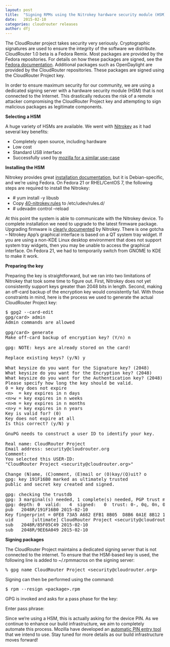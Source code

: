 ```yaml
---
layout: post
title:  "Signing RPMs using the Nitrokey hardware security module (HSM)"
date:   2015-02-10
categories: cloudrouter releases
author: dfj
---
```


The CloudRouter project takes security very seriously. Cryptographic signatures are used to ensure the integrity of the software we distribute. CloudRouter 1.0 beta is a Fedora Remix. Most packages are provided by the Fedora repositories. For details on how these packages are signed, see the <a href="http://fedoraproject.org/wiki/Release_package_signing">Fedora documentation</a>. Additional packages such as OpenDaylight are provided by the CloudRouter repositories. These packages are signed using the CloudRouter Project key.

<span dir="ltr">In order to ensure maximum security for our community, we are using a dedicated signing server with a hardware security module (HSM) that is not connected to the Internet.  This drastically reduces the risk of a remote attacker compromising the CloudRouter Project key and attempting to sign malicious packages as legitimate components.</span>

**Selecting a HSM**

A huge variety of HSMs are available. We went with <a href="https://www.nitrokey.com/">Nitrokey</a> as it had several key benefits:

<ul>
<li>Completely open source, including hardware</li>
<li>Low cost</li>
<li>Standard USB interface</li>
<li>Successfully used by <a href="https://blog.mozilla.org/security/2013/02/13/using-cryptostick-as-an-hsm/">mozilla for a similar use-case</a></li>
</ul>

**Installing the HSM**

Nitrokey provides great <a href="https://www.nitrokey.com/documentation/installation">installation documentation</a>, but it is Debian-specific, and we&#8217;re using Fedora. On Fedora 21 or RHEL/CentOS 7, the following steps are required to install the Nitrokey:

<ul>
<li># yum install -y libusb</li>
<li>Copy <a href="https://www.nitrokey.com/sites/default/files/40-nitrokey.rules">40-nitrokey.rules</a> to /etc/udev/rules.d/</li>
<li># udevadm control &#8211;reload</li>
</ul>
At this point the system is able to communicate with the Nitrokey device. To complete installation we need to upgrade to the latest firmware package. Upgrading firmware is <a href="https://www.nitrokey.com/en/doc/firmware-update-storage">clearly documented</a> by Nitrokey. There is one gotcha &#8211;  Nitrokey App&#8217;s graphical interface is based on a QT system tray widget. If you are using a non-KDE Linux desktop environment that does not support system tray widgets, then you may be unable to access the graphical interface. On Fedora 21, we had to temporarily switch from GNOME to KDE to make it work.

**Preparing the key**

Preparing the key is straightforward, but we ran into two limitations of Nitrokey that took some time to figure out. First, Nitrokey does not yet consistently support keys greater than 2048 bits in length. Second, making an off-card backup of the encryption key would consistently fail. With those constraints in mind, here is the process we used to generate the actual CloudRouter Project key:

<pre>$ gpg2 --card-edit
gpg/card&gt; admin
Admin commands are allowed

gpg/card&gt; generate
Make off-card backup of encryption key? (Y/n) n

gpg: NOTE: keys are already stored on the card!

Replace existing keys? (y/N) y

What keysize do you want for the Signature key? (2048)
What keysize do you want for the Encryption key? (2048)
What keysize do you want for the Authentication key? (2048)
Please specify how long the key should be valid.
0 = key does not expire
&lt;n&gt;  = key expires in n days
&lt;n&gt;w = key expires in n weeks
&lt;n&gt;m = key expires in n months
&lt;n&gt;y = key expires in n years
Key is valid for? (0)
Key does not expire at all
Is this correct? (y/N) y

GnuPG needs to construct a user ID to identify your key.

Real name: CloudRouter Project
Email address: security@cloudrouter.org
Comment:
You selected this USER-ID:
"CloudRouter Project &lt;security@cloudrouter.org&gt;"

Change (N)ame, (C)omment, (E)mail or (O)kay/(Q)uit? o
gpg: key 191F16B0 marked as ultimately trusted
public and secret key created and signed.

gpg: checking the trustdb
gpg: 3 marginal(s) needed, 1 complete(s) needed, PGP trust model
gpg: depth: 0  valid:   4  signed:   0  trust: 0-, 0q, 0n, 0m, 0f, 4u
pub   2048R/191F16B0 2015-02-10
Key fingerprint = 0FE8 73A5 A682 EFB1 8B05  D8B6 0A1E 8B12 191F 16B0
uid       [ultimate] CloudRouter Project &lt;security@cloudrouter.org&gt;
sub   2048R/85F05C49 2015-02-10
sub   2048R/9EE6A049 2015-02-10
</pre>

**Signing packages**

The CloudRouter Project maintains a dedicated signing server that is not connected to the internet. To ensure that the HSM-based key is used, the following line is added to ~/.rpmmacros on the signing server:

<pre>%_gpg_name CloudRouter Project &lt;security@cloudrouter.org&gt;
</pre>
Signing can then be performed using the command:

<pre>$ rpm --resign &lt;package&gt;.rpm
</pre>
GPG is invoked and asks for a pass phase for the key:

Enter pass phrase:

Since we&#8217;re using a HSM, this is actually asking for the device PIN. As we continue to enhance our build infrastructure, we aim to completely automate this process. Mozilla have developed an <a href="https://github.com/gdestuynder/pinentry-auto">automatic PIN entry tool</a> that we intend to use. Stay tuned for more details as our build infrastructure moves forward!

